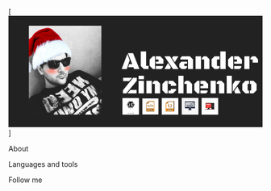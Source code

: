 [![Header](https://github.com/willtern1/willtern1/blob/main/assets/untitleddesign_1_original.png)]

About

Languages and tools 

Follow me